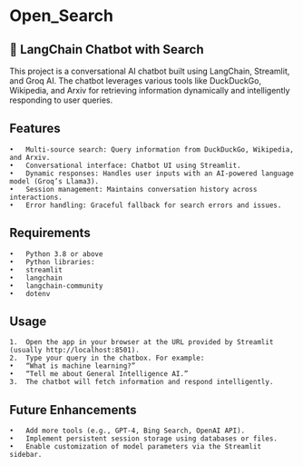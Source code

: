 # Open_Search


## 🔎 LangChain Chatbot with Search

This project is a conversational AI chatbot built using LangChain, Streamlit, and Groq AI. The chatbot leverages various tools like DuckDuckGo, Wikipedia, and Arxiv for retrieving information dynamically and intelligently responding to user queries.

## Features
	•	Multi-source search: Query information from DuckDuckGo, Wikipedia, and Arxiv.
	•	Conversational interface: Chatbot UI using Streamlit.
	•	Dynamic responses: Handles user inputs with an AI-powered language model (Groq’s Llama3).
	•	Session management: Maintains conversation history across interactions.
	•	Error handling: Graceful fallback for search errors and issues.

## Requirements
	•	Python 3.8 or above
	•	Python libraries:
	•	streamlit
	•	langchain
	•	langchain-community
	•	dotenv

 ## Usage
	1.	Open the app in your browser at the URL provided by Streamlit (usually http://localhost:8501).
	2.	Type your query in the chatbox. For example:
	•	“What is machine learning?”
	•	“Tell me about General Intelligence AI.”
	3.	The chatbot will fetch information and respond intelligently.

 ## Future Enhancements
	•	Add more tools (e.g., GPT-4, Bing Search, OpenAI API).
	•	Implement persistent session storage using databases or files.
	•	Enable customization of model parameters via the Streamlit sidebar.
